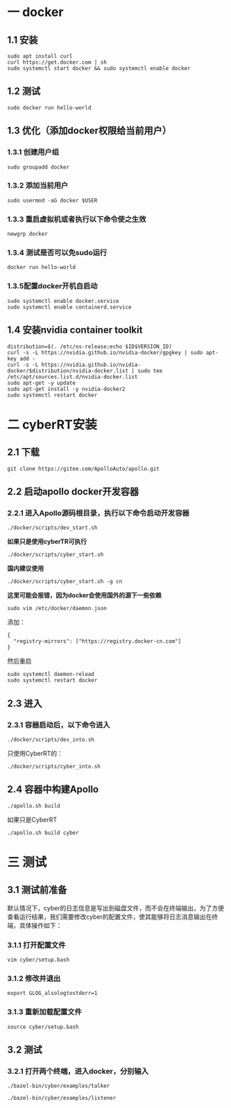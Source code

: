 # 一 docker
## 1.1 安装
```
sudo apt install curl
curl https://get.docker.com | sh
sudo systemctl start docker && sudo systemctl enable docker
```

## 1.2 测试
```
sudo docker run hello-world
```

## 1.3 优化（添加docker权限给当前用户）
### 1.3.1 创建用户组
```
sudo groupadd docker
```
### 1.3.2 添加当前用户
```
sudo usermod -aG docker $USER
```
### 1.3.3 重启虚拟机或者执行以下命令使之生效
```
newgrp docker
```
### 1.3.4 测试是否可以免sudo运行
```
docker run hello-world
```
### 1.3.5配置docker开机自启动
```
sudo systemctl enable docker.service
sudo systemctl enable containerd.service
```

## 1.4 安装nvidia container toolkit
```
distribution=$(. /etc/os-release;echo $ID$VERSION_ID)
curl -s -L https://nvidia.github.io/nvidia-docker/gpgkey | sudo apt-key add -
curl -s -L https://nvidia.github.io/nvidia-docker/$distribution/nvidia-docker.list | sudo tee /etc/apt/sources.list.d/nvidia-docker.list
sudo apt-get -y update
sudo apt-get install -y nvidia-docker2
sudo systemctl restart docker
```

# 二 cyberRT安装
## 2.1 下载
```
git clone https://gitee.com/ApolloAuto/apollo.git
```

## 2.2 启动apollo docker开发容器
### 2.2.1 进入Apollo源码根目录，执行以下命令启动开发容器
```
./docker/scripts/dev_start.sh
```
**如果只是使用cyberTR可执行**
```
./docker/scripts/cyber_start.sh
```
**国内建议使用**
```
./docker/scripts/cyber_start.sh -g cn
```
**这里可能会报错，因为docker会使用国外的源下一些依赖**
```
sudo vim /etc/docker/daemon.json
```
添加：
```
{
  "registry-mirrors": ["https://registry.docker-cn.com"]
}
```
然后重启
```
sudo systemctl daemon-reload
sudo systemctl restart docker
```

## 2.3 进入
### 2.3.1 容器启动后，以下命令进入
```
./docker/scripts/dev_into.sh
```
只使用CyberRT的：
```
./docker/scripts/cyber_into.sh
```

## 2.4 容器中构建Apollo
```
./apollo.sh build
```
如果只是CyberRT
```
./apollo.sh build cyber
```

# 三 测试
## 3.1 测试前准备
默认情况下，cyber的日志信息是写出到磁盘文件，而不会在终端输出，为了方便查看运行结果，我们需要修改cyber的配置文件，使其能够将日志消息输出在终端，具体操作如下：
### 3.1.1 打开配置文件
```
vim cyber/setup.bash
```
### 3.1.2 修改并退出
```
export GLOG_alsologtostderr=1
```
### 3.1.3 重新加载配置文件
```
source cyber/setup.bash
```
## 3.2 测试
### 3.2.1 打开两个终端，进入docker，分别输入
```
./bazel-bin/cyber/examples/talker
```
```
./bazel-bin/cyber/examples/listener
```
